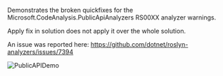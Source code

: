 Demonstrates the broken quickfixes for the Microsoft.CodeAnalysis.PublicApiAnalyzers RS00XX analyzer warnings.

Apply fix in solution does not apply it over the whole solution.

An issue was reported here: https://github.com/dotnet/roslyn-analyzers/issues/7394

![PublicAPIDemo](https://github.com/user-attachments/assets/c04bbc87-e8e7-4b1b-a516-fe8e68a5c9c0)
